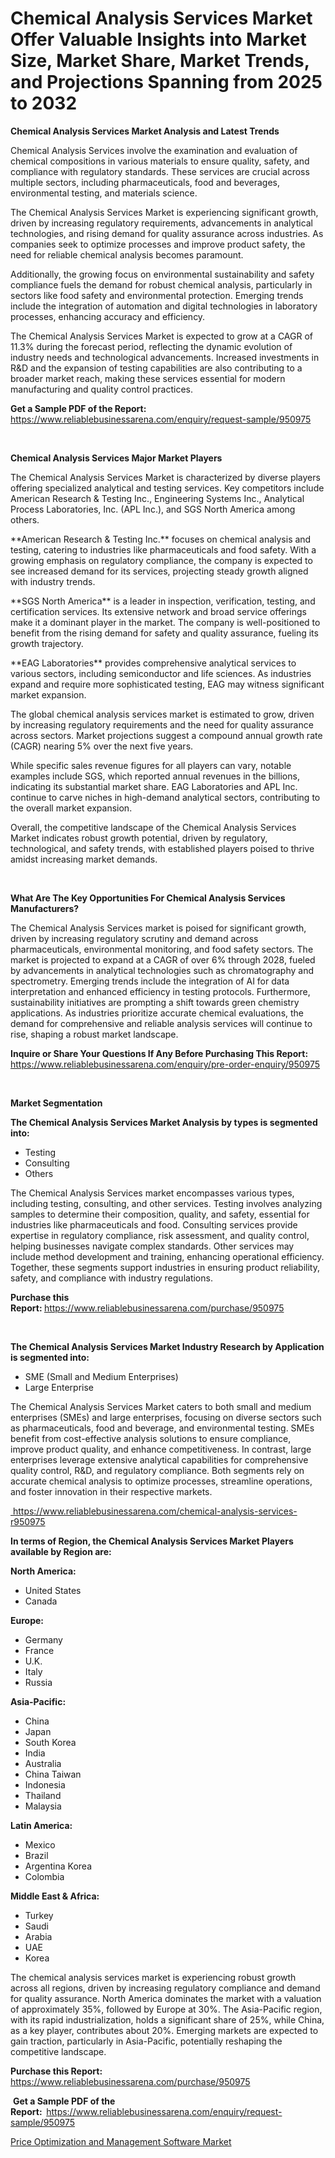 <p><h1>Chemical Analysis Services Market Offer Valuable Insights into Market Size, Market Share, Market Trends, and Projections Spanning from 2025 to 2032</h1></p><p><strong>Chemical Analysis Services Market Analysis and Latest Trends</strong></p>
<p><p>Chemical Analysis Services involve the examination and evaluation of chemical compositions in various materials to ensure quality, safety, and compliance with regulatory standards. These services are crucial across multiple sectors, including pharmaceuticals, food and beverages, environmental testing, and materials science. </p><p>The Chemical Analysis Services Market is experiencing significant growth, driven by increasing regulatory requirements, advancements in analytical technologies, and rising demand for quality assurance across industries. As companies seek to optimize processes and improve product safety, the need for reliable chemical analysis becomes paramount. </p><p>Additionally, the growing focus on environmental sustainability and safety compliance fuels the demand for robust chemical analysis, particularly in sectors like food safety and environmental protection. Emerging trends include the integration of automation and digital technologies in laboratory processes, enhancing accuracy and efficiency. </p><p>The Chemical Analysis Services Market is expected to grow at a CAGR of 11.3% during the forecast period, reflecting the dynamic evolution of industry needs and technological advancements. Increased investments in R&D and the expansion of testing capabilities are also contributing to a broader market reach, making these services essential for modern manufacturing and quality control practices.</p></p>
<p><strong>Get a Sample PDF of the Report:&nbsp;</strong> <a href="https://www.reliablebusinessarena.com/enquiry/request-sample/950975?utm_campaign=2138&utm_medium=2&utm_source=Github&utm_content=ia&utm_term=06032025&utm_id=chemical-analysis-services">https://www.reliablebusinessarena.com/enquiry/request-sample/950975</a></p>
<p>&nbsp;</p>
<p><strong>Chemical Analysis Services Major Market Players</strong></p>
<p><p>The Chemical Analysis Services Market is characterized by diverse players offering specialized analytical and testing services. Key competitors include American Research & Testing Inc., Engineering Systems Inc., Analytical Process Laboratories, Inc. (APL Inc.), and SGS North America among others. </p><p>**American Research & Testing Inc.** focuses on chemical analysis and testing, catering to industries like pharmaceuticals and food safety. With a growing emphasis on regulatory compliance, the company is expected to see increased demand for its services, projecting steady growth aligned with industry trends.</p><p>**SGS North America** is a leader in inspection, verification, testing, and certification services. Its extensive network and broad service offerings make it a dominant player in the market. The company is well-positioned to benefit from the rising demand for safety and quality assurance, fueling its growth trajectory.</p><p>**EAG Laboratories** provides comprehensive analytical services to various sectors, including semiconductor and life sciences. As industries expand and require more sophisticated testing, EAG may witness significant market expansion.</p><p>The global chemical analysis services market is estimated to grow, driven by increasing regulatory requirements and the need for quality assurance across sectors. Market projections suggest a compound annual growth rate (CAGR) nearing 5% over the next five years.</p><p>While specific sales revenue figures for all players can vary, notable examples include SGS, which reported annual revenues in the billions, indicating its substantial market share. EAG Laboratories and APL Inc. continue to carve niches in high-demand analytical sectors, contributing to the overall market expansion.</p><p>Overall, the competitive landscape of the Chemical Analysis Services Market indicates robust growth potential, driven by regulatory, technological, and safety trends, with established players poised to thrive amidst increasing market demands.</p></p>
<p>&nbsp;</p>
<p><strong>What Are The Key Opportunities For Chemical Analysis Services Manufacturers?</strong></p>
<p><p>The Chemical Analysis Services market is poised for significant growth, driven by increasing regulatory scrutiny and demand across pharmaceuticals, environmental monitoring, and food safety sectors. The market is projected to expand at a CAGR of over 6% through 2028, fueled by advancements in analytical technologies such as chromatography and spectrometry. Emerging trends include the integration of AI for data interpretation and enhanced efficiency in testing protocols. Furthermore, sustainability initiatives are prompting a shift towards green chemistry applications. As industries prioritize accurate chemical evaluations, the demand for comprehensive and reliable analysis services will continue to rise, shaping a robust market landscape.</p></p>
<p><strong>Inquire or Share Your Questions If Any Before Purchasing This Report:</strong> <a href="https://www.reliablebusinessarena.com/enquiry/pre-order-enquiry/950975?utm_campaign=2138&utm_medium=2&utm_source=Github&utm_content=ia&utm_term=06032025&utm_id=chemical-analysis-services">https://www.reliablebusinessarena.com/enquiry/pre-order-enquiry/950975</a></p>
<p>&nbsp;</p>
<p><strong>Market Segmentation</strong></p>
<p><strong>The Chemical Analysis Services Market Analysis by types is segmented into:</strong></p>
<p><ul><li>Testing</li><li>Consulting</li><li>Others</li></ul></p>
<p><p>The Chemical Analysis Services market encompasses various types, including testing, consulting, and other services. Testing involves analyzing samples to determine their composition, quality, and safety, essential for industries like pharmaceuticals and food. Consulting services provide expertise in regulatory compliance, risk assessment, and quality control, helping businesses navigate complex standards. Other services may include method development and training, enhancing operational efficiency. Together, these segments support industries in ensuring product reliability, safety, and compliance with industry regulations.</p></p>
<p><strong>Purchase this Report:&nbsp;</strong><a href="https://www.reliablebusinessarena.com/purchase/950975?utm_campaign=2138&utm_medium=2&utm_source=Github&utm_content=ia&utm_term=06032025&utm_id=chemical-analysis-services">https://www.reliablebusinessarena.com/purchase/950975</a></p>
<p>&nbsp;</p>
<p><strong>The Chemical Analysis Services Market Industry Research by Application is segmented into:</strong></p>
<p><ul><li>SME (Small and Medium Enterprises)</li><li>Large Enterprise</li></ul></p>
<p><p>The Chemical Analysis Services Market caters to both small and medium enterprises (SMEs) and large enterprises, focusing on diverse sectors such as pharmaceuticals, food and beverage, and environmental testing. SMEs benefit from cost-effective analysis solutions to ensure compliance, improve product quality, and enhance competitiveness. In contrast, large enterprises leverage extensive analytical capabilities for comprehensive quality control, R&D, and regulatory compliance. Both segments rely on accurate chemical analysis to optimize processes, streamline operations, and foster innovation in their respective markets.</p></p>
<p><a href="https://www.reliablebusinessarena.com/chemical-analysis-services-r950975?utm_campaign=2138&utm_medium=2&utm_source=Github&utm_content=ia&utm_term=06032025&utm_id=chemical-analysis-services">&nbsp;https://www.reliablebusinessarena.com/chemical-analysis-services-r950975</a></p>
<p><strong>In terms of Region, the Chemical Analysis Services Market Players available by Region are:</strong></p>
<p>
    <p> <strong> North America: </strong>
        <ul>
            <li>United States</li>
            <li>Canada</li>
        </ul>
        </p> 
    <p> <strong> Europe: </strong>
        <ul>
            <li>Germany</li>
            <li>France</li>
            <li>U.K.</li>
            <li>Italy</li>
            <li>Russia</li>
        </ul>
        </p> 
    <p> <strong> Asia-Pacific: </strong>
        <ul>
            <li>China</li>
            <li>Japan</li>
            <li>South Korea</li>
            <li>India</li>
            <li>Australia</li>
            <li>China Taiwan</li>
            <li>Indonesia</li>
            <li>Thailand</li>
            <li>Malaysia</li>
        </ul>
        </p> 
    <p> <strong> Latin America: </strong>
        <ul>
            <li>Mexico</li>
            <li>Brazil</li>
            <li>Argentina Korea</li>
            <li>Colombia</li>
        </ul>
        </p> 
    <p> <strong> Middle East & Africa: </strong>
        <ul>
            <li>Turkey</li>
            <li>Saudi</li>
            <li>Arabia</li>
            <li>UAE</li>
            <li>Korea</li>
        </ul>
    </p>
    </p>
<p><p>The chemical analysis services market is experiencing robust growth across all regions, driven by increasing regulatory compliance and demand for quality assurance. North America dominates the market with a valuation of approximately 35%, followed by Europe at 30%. The Asia-Pacific region, with its rapid industrialization, holds a significant share of 25%, while China, as a key player, contributes about 20%. Emerging markets are expected to gain traction, particularly in Asia-Pacific, potentially reshaping the competitive landscape.</p></p>
<p><strong>Purchase this Report: </strong><a href="https://www.reliablebusinessarena.com/purchase/950975?utm_campaign=2138&utm_medium=2&utm_source=Github&utm_content=ia&utm_term=06032025&utm_id=chemical-analysis-services">https://www.reliablebusinessarena.com/purchase/950975</a></p>
<p>&nbsp;<strong>Get a Sample PDF of the Report:&nbsp;&nbsp;</strong><a href="https://www.reliablebusinessarena.com/enquiry/request-sample/950975?utm_campaign=2138&utm_medium=2&utm_source=Github&utm_content=ia&utm_term=06032025&utm_id=chemical-analysis-services">https://www.reliablebusinessarena.com/enquiry/request-sample/950975</a></p>
<p><strong></strong></p>
<p><p><a href="https://github.com/joannesouthgate/Market-Research-Report-List-5/blob/main/price-optimization-and-management-software-market.md?utm_campaign=2138&utm_medium=2&utm_source=Github&utm_content=ia&utm_term=06032025&utm_id=chemical-analysis-services">Price Optimization and Management Software Market</a></p></p>